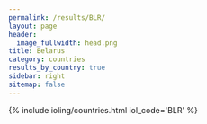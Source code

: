 ```yaml
---
permalink: /results/BLR/
layout: page
header:
  image_fullwidth: head.png
title: Belarus
category: countries
results_by_country: true
sidebar: right
sitemap: false
---
```


{% include ioling/countries.html iol_code='BLR' %}